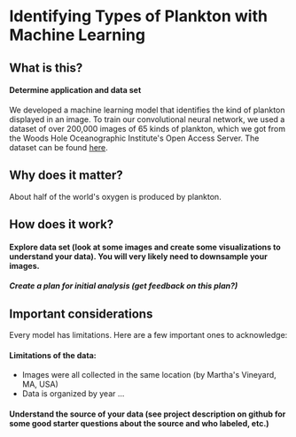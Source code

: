 # Identifying Types of Plankton with Machine Learning

## What is this?
#### Determine application and data set
We developed a machine learning model that identifies the kind of plankton displayed in an image. To train our convolutional neural network, we used a dataset of over 200,000 images of 65 kinds of plankton, which we got from the Woods Hole Oceanographic Institute's Open Access Server. The dataset can be found [here](https://darchive.mblwhoilibrary.org/handle/1912/7341).

## Why does it matter?
About half of the world's oxygen is produced by plankton. 

## How does it work?
#### Explore data set (look at some images and create some visualizations to understand your data). You will very likely need to downsample your images.

##### Create a plan for initial analysis (get feedback on this plan?)

## Important considerations
Every model has limitations. Here are a few important ones to acknowledge:

#### Limitations of the data:
- Images were all collected in the same location (by Martha's Vineyard, MA, USA) 
- Data is organized by year ...

#### Understand the source of your data (see project description on github for some good starter questions about the source and who labeled, etc.)
